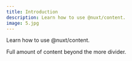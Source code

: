 ```yaml
---
title: Introduction
description: Learn how to use @nuxt/content.
image: 5.jpg
---
```


Learn how to use @nuxt/content.
<!--more-->
Full amount of content beyond the more divider.
